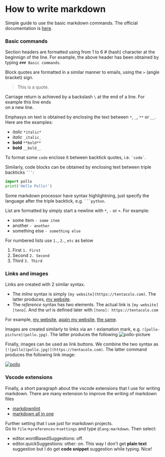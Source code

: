 # How to write markdown

Simple guide to use the basic markdown commands.
The official documentation is [here](https://daringfireball.net/projects/markdown/).

### Basic commands

Section headers are formatted using from 1 to 6 # (hash) character at the beginnign of the line.
For example, the above header has been obtained by typing `### Basic commands`.

Block quotes are formatted in a similar manner to emails, using the `>` (angle bracket) sign.
> This is a quote.

Carriage return is achieved by a backslash `\` at the end of a line.
For example this line ends \
on a new line.

Emphasys on text is obtained by enclosing the text between `*`, `_`, `**` or `__`. Here are the examples:
* *italic*  `*italic*`
* _italic_  `_italic_`
* **bold**  `**bold**`
* __bold__  `__bold__`

To format some `code` enclose it between backtick quotes, i.e. `` `code` ``.

Similarly, code blocks can be obtained by enclosing text between triple backticks ` ``` `:
```python
import pollo
print('Hello Pollo!')
```
Some markdown processor have syntax highlightning, just specify the language after the triple backtick, e.g. ` ```python `.

List are formatted by simply start a newline with `*`, `-` or `+`. For example:
- some item `- some item`
- another `- another`
- something else `- something else`

For numbered lists use `1.`, `2.`, `etc` as below
1. First `1. First`
2. Second `2. Second`
3. Third `3. Third`

### Links and images

Links are created with 2 similar syntax.
- The *inline* syntax is simply `[my website](https://tentacolo.com)`. The latter produces, [my website](https://tentacolo.com).
- The *reference* syntax has two elements. The actual link is `[my website][teno]`.
And the url is defined later with `[teno]: https://tentacolo.com`

For example, [my website][teno], [again my website][teno], [the same][teno].

Images are created similarly to links via an `!` exlamation mark, e.g. `![pollo-picture](pollo.jpg)`.
The latter produces the following
![pollo-picture](pollo.jpg)

Finally, images can be used as link buttons. We combine the two syntax as `[![pollo](pollo.jpg)](https://tentacolo.com)`.
The latter command produces the following link image:

[![pollo](pollo.jpg)](https://tentacolo.com)

### Vscode extensions

Finally, a short paragraph about the vscode extensions that I use for writing markdown.
There are many extension to improve the writing of markdown files
- [markdownlint](https://marketplace.visualstudio.com/items?itemName=DavidAnson.vscode-markdownlint)
- [markdown all in one](https://marketplace.visualstudio.com/items?itemName=yzhang.markdown-all-in-one)

Further setting that I use just for markdown projects.  
Go to `file`->`preferences`->`settings` and type `@lang:markdown`. Then select:
- editor.wordBasedSuggestions: off. 
- editor.quickSuggestions: other: on. 
This way I don't get **plain text** suggestion but I do get **code snippet** suggestion while typing. Nice!

[teno]: https://tentacolo.com
